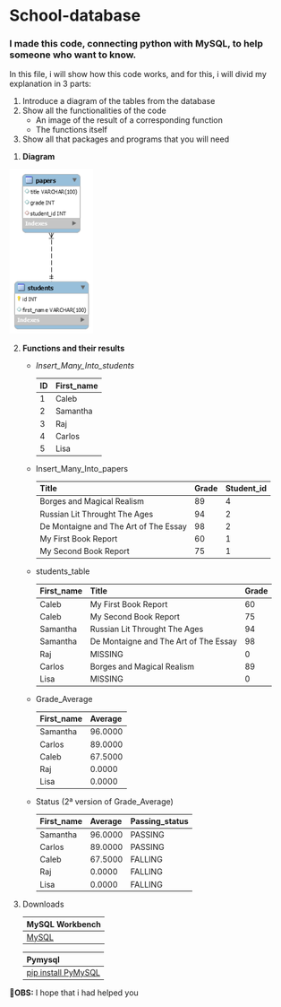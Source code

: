 # School-database
### I made this code, connecting python with MySQL, to help someone who want to know. 

In this file, i will show how this code works, and for this, i will divid my explanation in 3 parts:
1. Introduce a diagram of the tables from the database
2. Show all the functionalities of the code
   * An image of the result of a corresponding function
   * The functions itself
3. Show all that packages and programs that you will need


1) **Diagram**
<img src="school_database.png" width=150 border=blue>


2) **Functions and their results**
    * _Insert_Many_Into_students_
    
        ID| First_name
        --|-----------|
        1 |   Caleb   |
        2 |  Samantha |
        3 |    Raj    |
        4 |   Carlos  |
        5 |    Lisa   |
          
   * Insert_Many_Into_papers
   
        Title| Grade | Student_id|
        -----|-------|-----------|
        Borges and Magical Realism|89|4|
        Russian Lit Throught The Ages|94|2|
        De Montaigne and The Art of The Essay|98|2|
        My First Book Report|60|1|
        My Second Book Report|75|1|
        
    * students_table
    
        First_name| Title | Grade|
        -----|-------|-----------|
        Caleb|My First Book Report|60|
        Caleb|My Second Book Report|75|
        Samantha|Russian Lit Throught The Ages|94|
        Samantha|De Montaigne and The Art of The Essay|98|
        Raj|MISSING|0|
        Carlos|Borges and Magical Realism|89|
        Lisa|MISSING|0|
       
     * Grade_Average
      
        First_name|Average
        ----------|-------|
        Samantha |96.0000|
        Carlos |89.0000|
        Caleb |67.5000|
        Raj|0.0000|
        Lisa |0.0000|
        
     * Status (2ª version of Grade_Average)
        
        First_name|Average|Passing_status
        ----------|-------|-------------|
        Samantha |96.0000|PASSING|
        Carlos |89.0000|PASSING|
        Caleb |67.5000|FALLING|
        Raj|0.0000|FALLING|
        Lisa |0.0000|FALLING|
       
       
3) Downloads

    MySQL Workbench | 
    ------------ |
    [MySQL](https://dev.mysql.com/downloads/workbench/) | 
 
    Pymysql | 
    ------------ |
    [pip install PyMySQL](https://pypi.org/project/PyMySQL/) | 
     

:pushpin:**OBS:** I hope that i had helped you
